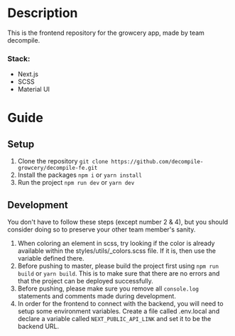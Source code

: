 # Description
This is the frontend repository for the growcery app, made by team decompile.
### Stack:
 - Next.js
 - SCSS
 - Material UI
# Guide
## Setup

1. Clone the repository `git clone https://github.com/decompile-growcery/decompile-fe.git`
2. Install the packages `npm i` or `yarn install`
3. Run the project `npm run dev` or `yarn dev`
## Development
You don't have to follow these steps (except number 2 & 4), but you should consider doing so to preserve your other team member's sanity.

1. When coloring an element in scss, try looking if the color is already available within the styles/utils/_colors.scss file. If it is, then use the variable defined there.
2. Before pushing to master, please build the project first using `npm run build` or `yarn build`. This is to make sure that there are no errors and that the project can be deployed successfully.
3. Before pushing, please make sure you remove all `console.log` statements and comments made during development.
4. In order for the frontend to connect with the backend, you will need to setup some environment variables. Create a file called .env.local and declare a variable called `NEXT_PUBLIC_API_LINK` and set it to be the backend URL.
